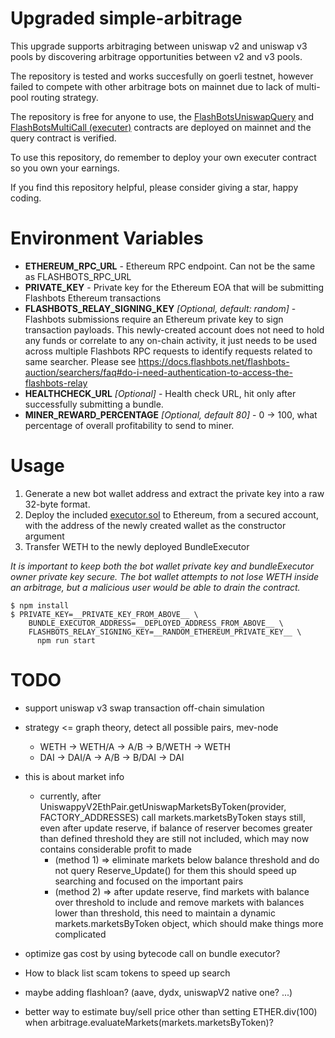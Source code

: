 Upgraded simple-arbitrage
================
This upgrade supports arbitraging between uniswap v2 and uniswap v3 pools by discovering arbitrage opportunities between v2 and v3 pools.

The repository is tested and works succesfully on goerli testnet, however failed to compete with other arbitrage bots on mainnet due to lack of multi-pool routing strategy.

The repository is free for anyone to use, the [FlashBotsUniswapQuery](https://etherscan.io/address/0x657c2be334ea5d9eb55635796f8770af8ac3b243) and [FlashBotsMultiCall (executer)](https://etherscan.io/address/0x41735c26032cA8539ba310B0e8E6F1Ab94a6c9B8) contracts are deployed on mainnet and the query contract is verified.

To use this repository, do remember to deploy your own executer contract so you own your earnings.

If you find this repository helpful, please consider giving a star, happy coding.

Environment Variables
=====================
- **ETHEREUM_RPC_URL** - Ethereum RPC endpoint. Can not be the same as FLASHBOTS_RPC_URL
- **PRIVATE_KEY** - Private key for the Ethereum EOA that will be submitting Flashbots Ethereum transactions
- **FLASHBOTS_RELAY_SIGNING_KEY** _[Optional, default: random]_ - Flashbots submissions require an Ethereum private key to sign transaction payloads. This newly-created account does not need to hold any funds or correlate to any on-chain activity, it just needs to be used across multiple Flashbots RPC requests to identify requests related to same searcher. Please see https://docs.flashbots.net/flashbots-auction/searchers/faq#do-i-need-authentication-to-access-the-flashbots-relay
- **HEALTHCHECK_URL** _[Optional]_ - Health check URL, hit only after successfully submitting a bundle.
- **MINER_REWARD_PERCENTAGE** _[Optional, default 80]_ - 0 -> 100, what percentage of overall profitability to send to miner.

Usage
======================
1. Generate a new bot wallet address and extract the private key into a raw 32-byte format.
2. Deploy the included [executor.sol](contracts/executor.sol) to Ethereum, from a secured account, with the address of the newly created wallet as the constructor argument
3. Transfer WETH to the newly deployed BundleExecutor

_It is important to keep both the bot wallet private key and bundleExecutor owner private key secure. The bot wallet attempts to not lose WETH inside an arbitrage, but a malicious user would be able to drain the contract._

```
$ npm install
$ PRIVATE_KEY=__PRIVATE_KEY_FROM_ABOVE__ \
    BUNDLE_EXECUTOR_ADDRESS=__DEPLOYED_ADDRESS_FROM_ABOVE__ \
    FLASHBOTS_RELAY_SIGNING_KEY=__RANDOM_ETHEREUM_PRIVATE_KEY__ \
      npm run start
```

# TODO 

* support uniswap v3 swap transaction off-chain simulation 

* strategy <= graph theory, detect all possible pairs, mev-node
  * WETH -> WETH/A -> A/B -> B/WETH -> WETH
  * DAI -> DAI/A -> A/B -> B/DAI -> DAI

* this is about market info 
  * currently, after UniswappyV2EthPair.getUniswapMarketsByToken(provider, FACTORY_ADDRESSES) call markets.marketsByToken stays still, even after update reserve, if balance of reserver becomes greater than defined threshold they are still not included, which may now contains considerable profit to made
    * (method 1) => eliminate markets below balance threshold and do not query Reserve_Update() for them
      this should speed up searching and focused on the important pairs
    * (method 2) => after update reserve, find markets with balance over threshold to include and remove markets with balances lower than threshold, this need to maintain a dynamic markets.marketsByToken object, which should make things more complicated

* optimize gas cost by using bytecode call on bundle executor?
* How to black list scam tokens to speed up search
* maybe adding flashloan? (aave, dydx, uniswapV2 native one? ...)
* better way to estimate buy/sell price other than setting ETHER.div(100) when arbitrage.evaluateMarkets(markets.marketsByToken)?
